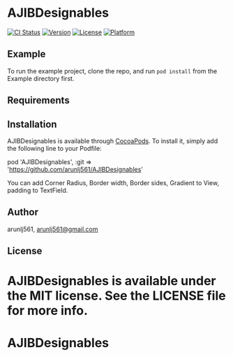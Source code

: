 # AJIBDesignables

[![CI Status](http://img.shields.io/travis/arunlj561/AJIBDesignables.svg?style=flat)](https://travis-ci.org/arunlj561/AJIBDesignables)
[![Version](https://img.shields.io/cocoapods/v/AJIBDesignables.svg?style=flat)](http://cocoapods.org/pods/AJIBDesignables)
[![License](https://img.shields.io/cocoapods/l/AJIBDesignables.svg?style=flat)](http://cocoapods.org/pods/AJIBDesignables)
[![Platform](https://img.shields.io/cocoapods/p/AJIBDesignables.svg?style=flat)](http://cocoapods.org/pods/AJIBDesignables)

## Example

To run the example project, clone the repo, and run `pod install` from the Example directory first.

## Requirements

## Installation

AJIBDesignables is available through [CocoaPods](http://cocoapods.org). To install
it, simply add the following line to your Podfile:

pod 'AJIBDesignables', :git => 'https://github.com/arunlj561/AJIBDesignables'

You can add Corner Radius, Border width, Border sides, Gradient to View, padding to TextField. 

## Author

arunlj561, arunlj561@gmail.com

## License

AJIBDesignables is available under the MIT license. See the LICENSE file for more info.
=======
# AJIBDesignables
